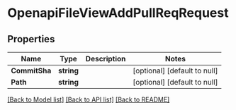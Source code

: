 # OpenapiFileViewAddPullReqRequest

## Properties
Name | Type | Description | Notes
------------ | ------------- | ------------- | -------------
**CommitSha** | **string** |  | [optional] [default to null]
**Path** | **string** |  | [optional] [default to null]

[[Back to Model list]](../README.md#documentation-for-models) [[Back to API list]](../README.md#documentation-for-api-endpoints) [[Back to README]](../README.md)

